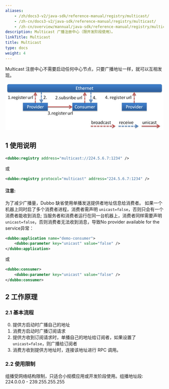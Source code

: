 ```yaml
---
aliases:
    - /zh/docs3-v2/java-sdk/reference-manual/registry/multicast/
    - /zh-cn/docs3-v2/java-sdk/reference-manual/registry/multicast/
    - /zh-cn/overview/mannual/java-sdk/reference-manual/registry/multicast/
description: Multicast 广播注册中心（限开发阶段使用）。
linkTitle: Multicast
title: Multicast
type: docs
weight: 4
---
```







Multicast 注册中心不需要启动任何中心节点，只要广播地址一样，就可以互相发现。

![/user-guide/images/multicast.jpg](/imgs/user/multicast.jpg)

## 1 使用说明

```xml
<dubbo:registry address="multicast://224.5.6.7:1234" />
```

或

```xml
<dubbo:registry protocol="multicast" address="224.5.6.7:1234" />
```
#### 注意:
为了减少广播量，Dubbo 缺省使用单播发送提供者地址信息给消费者。
如果一个机器上同时启了多个消费者进程，消费者需声明 `unicast=false`，否则只会有一个消费者能收到消息; 当服务者和消费者运行在同一台机器上，消费者同样需要声明`unicast=false`，否则消费者无法收到消息，导致No provider available for the service异常：

```xml
<dubbo:application name="demo-consumer">
    <dubbo:parameter key="unicast" value="false" />
</dubbo:application>
```

或

```xml
<dubbo:consumer>
    <dubbo:parameter key="unicast" value="false" />
</dubbo:consumer>
```


## 2 工作原理

### 2.1 基本流程
0.  提供方启动时广播自己的地址
1.  消费方启动时广播订阅请求
2.  提供方收到订阅请求时，单播自己的地址给订阅者，如果设置了  `unicast=false`，则广播给订阅者
3.  消费方收到提供方地址时，连接该地址进行 RPC 调用。

### 2.2 使用限制
组播受网络结构限制，只适合小规模应用或开发阶段使用。组播地址段: 224.0.0.0 - 239.255.255.255
